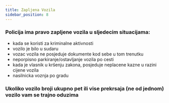 ```yaml
---
title: Zapljena Vozila
sidebar_position: 8
---
```


### Policija ima pravo zapljene vozila u sljedecim situacijama:
- kada se koristi za kriminalne aktivnosti
- vozilo je bilo u sudaru
- vozac  vozila ne posjeduje dokumente kod sebe u tom trenutku
- neporpisno parkiranje/ostavljanje vozila po cesti
- kada je vlasnik u kršenju zakona, posjeduje neplacene kazne u razini cijene vozila
- nasilnicka voznja po gradu

### Ukoliko vozilo broji ukupno pet ili vise prekrsaja (ne od jednom) vozilo vam se trajno oduzima